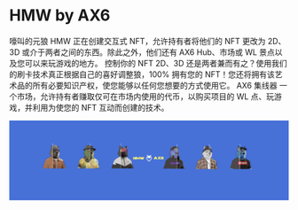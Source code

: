 # HMW by AX6

嚎叫的元狼
HMW 正在创建交互式 NFT，允许持有者将他们的 NFT 更改为 2D、3D 或介于两者之间的东西。除此之外，他们还有 AX6 Hub、市场或 WL 景点以及您可以来玩游戏的地方。
控制你的 NFT
2D、3D 还是两者兼而有之？使用我们的刷卡技术真正根据自己的喜好调整狼，100% 拥有您的 NFT！您还将拥有该艺术品的所有必要知识产权，使您能够以任何您想要的方式使用它。
AX6 集线器
一个市场，允许持有者赚取仅可在市场内使用的代币，以购买项目的 WL 点、玩游戏，并利用为使您的 NFT 互动而创建的技术。

![NFT](unnamed.png)
